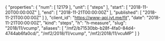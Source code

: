 {
  "properties": {
    "num": [
      12179
    ],
    "unit": [
      "steps"
    ],
    "start": [
      "2018-11-20T00:00:00Z"
    ],
    "end": [
      "2018-11-21T00:00:00Z"
    ],
    "published": [
      "2018-11-21T00:00:00Z"
    ]
  },
  "client_id": "https://www-api.jvt.me/fit",
  "date": "2018-11-21T00:00:00Z",
  "kind": "steps",
  "h": "h-measure",
  "slug": "2018/11/vcump",
  "aliases": [
    "/mf2/b71530bb-b28f-4fa0-84d4-4744ab6fa0cd/",
    "/mf2/2018/11/vcump",
    "/mf2/2018/11/vcuMP"
  ]
}
